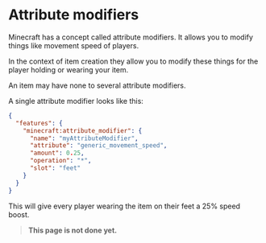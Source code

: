 # Attribute modifiers

Minecraft has a concept called attribute modifiers. It allows you to modify things like movement 
speed of players.

In the context of item creation they allow you to modify these things for the player holding or 
wearing your item.

An item may have none to several attribute modifiers.

A single attribute modifier looks like this:

```json
{
  "features": {
    "minecraft:attribute_modifier": {
      "name": "myAttributeModifier",
      "attribute": "generic_movement_speed",
      "amount": 0.25,
      "operation": "*",
      "slot": "feet"
    }
  }
}
```

This will give every player wearing the item on their feet a 25% speed boost.

> **This page is not done yet.**